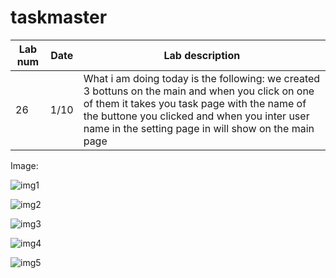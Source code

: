# taskmaster



Lab num|Date|Lab description
---|---|---
26|1/10|What i am doing today is the following: we created 3 bottuns on the main and when you click on one of them it takes you  task page with the name of the buttone you clicked and when you inter user name in the setting page in will show on the main page

Image:


![img1](./lab-27-img/Screenshot_1635775201.png)



![img2](./lab-27-img/Screenshot_1635775208.png)


![img3](./lab-27-img/Screenshot_1635775212.png)

![img4](./lab-27-img/Screenshot_1635775217.png)

![img5](./lab-27-img/Screenshot_1635775227.png)